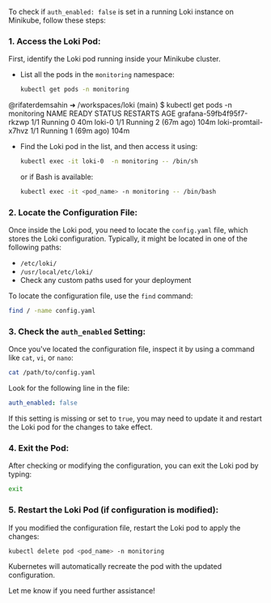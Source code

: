 To check if `auth_enabled: false` is set in a running Loki instance on Minikube, follow these steps:

### 1. Access the Loki Pod:
First, identify the Loki pod running inside your Minikube cluster.

- List all the pods in the `monitoring` namespace:

    ```bash
    kubectl get pods -n monitoring
    ```

@rifaterdemsahin ➜ /workspaces/loki (main) $ kubectl get pods -n monitoring
NAME                       READY   STATUS    RESTARTS      AGE
grafana-59fb4f95f7-rkzwp   1/1     Running   0             40m
loki-0                     1/1     Running   2 (67m ago)   104m
loki-promtail-x7hvz        1/1     Running   1 (69m ago)   104m

- Find the Loki pod in the list, and then access it using:

    ```bash
    kubectl exec -it loki-0  -n monitoring -- /bin/sh
    ```

    or if Bash is available:

    ```bash
    kubectl exec -it <pod_name> -n monitoring -- /bin/bash
    ```

### 2. Locate the Configuration File:
Once inside the Loki pod, you need to locate the `config.yaml` file, which stores the Loki configuration. Typically, it might be located in one of the following paths:

- `/etc/loki/`
- `/usr/local/etc/loki/`
- Check any custom paths used for your deployment

To locate the configuration file, use the `find` command:

```bash
find / -name config.yaml
```

### 3. Check the `auth_enabled` Setting:
Once you've located the configuration file, inspect it by using a command like `cat`, `vi`, or `nano`:

```bash
cat /path/to/config.yaml
```

Look for the following line in the file:

```yaml
auth_enabled: false
```

If this setting is missing or set to `true`, you may need to update it and restart the Loki pod for the changes to take effect.

### 4. Exit the Pod:
After checking or modifying the configuration, you can exit the Loki pod by typing:

```bash
exit
```

### 5. Restart the Loki Pod (if configuration is modified):
If you modified the configuration file, restart the Loki pod to apply the changes:

```bash
kubectl delete pod <pod_name> -n monitoring
```

Kubernetes will automatically recreate the pod with the updated configuration.

Let me know if you need further assistance!
